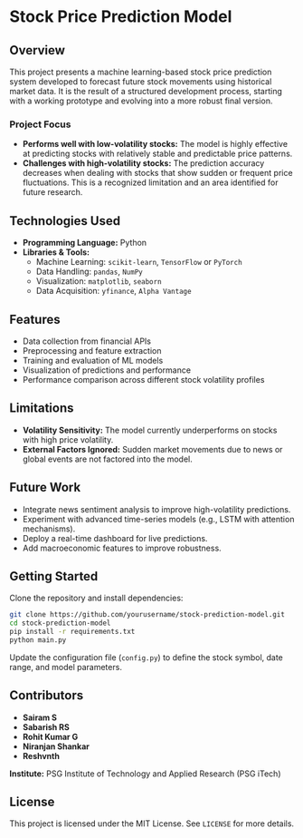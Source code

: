 # Stock Price Prediction Model

## Overview

This project presents a machine learning-based stock price prediction system developed to forecast future stock movements using historical market data. It is the result of a structured development process, starting with a working prototype and evolving into a more robust final version.

### Project Focus

- **Performs well with low-volatility stocks:** The model is highly effective at predicting stocks with relatively stable and predictable price patterns.
- **Challenges with high-volatility stocks:** The prediction accuracy decreases when dealing with stocks that show sudden or frequent price fluctuations. This is a recognized limitation and an area identified for future research.

## Technologies Used

- **Programming Language:** Python  
- **Libraries & Tools:**  
  - Machine Learning: `scikit-learn`, `TensorFlow` or `PyTorch`  
  - Data Handling: `pandas`, `NumPy`  
  - Visualization: `matplotlib`, `seaborn`  
  - Data Acquisition: `yfinance`, `Alpha Vantage`

## Features

- Data collection from financial APIs
- Preprocessing and feature extraction
- Training and evaluation of ML models
- Visualization of predictions and performance
- Performance comparison across different stock volatility profiles

## Limitations

- **Volatility Sensitivity:** The model currently underperforms on stocks with high price volatility.
- **External Factors Ignored:** Sudden market movements due to news or global events are not factored into the model.

## Future Work

- Integrate news sentiment analysis to improve high-volatility predictions.
- Experiment with advanced time-series models (e.g., LSTM with attention mechanisms).
- Deploy a real-time dashboard for live predictions.
- Add macroeconomic features to improve robustness.

## Getting Started

Clone the repository and install dependencies:

```bash
git clone https://github.com/yourusername/stock-prediction-model.git
cd stock-prediction-model
pip install -r requirements.txt
python main.py
```

Update the configuration file (`config.py`) to define the stock symbol, date range, and model parameters.

## Contributors

- **Sairam S**  
- **Sabarish RS**  
- **Rohit Kumar G**  
- **Niranjan Shankar**  
- **Reshvnth**

**Institute:** PSG Institute of Technology and Applied Research (PSG iTech)

## License

This project is licensed under the MIT License. See `LICENSE` for more details.
